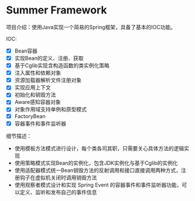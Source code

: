 # Summer Framework
项目介绍：使用Java实现一个简易的Spring框架，具备了基本的IOC功能。

IOC: 
- [x] Bean容器
- [x] 实现Bean的定义、注册、获取
- [x] 基于Cglib实现含构造函数的类实例化策略
- [x] 注入属性和依赖对象
- [x] 资源加载器解析文件注册对象
- [x] 实现应用上下文
- [x] 初始化和销毁方法
- [x] Aware感知容器对象
- [x] 对象作用域支持单例和原型模式
- [x] FactoryBean
- [x] 容器事件和事件监听器

细节描述：

- 使用模板方法模式进行设计，每个类各司其职，只需要关心具体方法的逻辑实现
- 使用策略模式实现Bean的实例化，包含JDK实例化与基于Cglib的实例化
- 使用适配器模式统一Bean销毁方法的反射调用和接口直接调用两种方式，注册钩子在虚拟机关闭时调用销毁方法
- 使用观察者模式设计和实现 Spring Event 的容器事件和事件监听器功能，可以定义、监听和发布自己的事件信息
